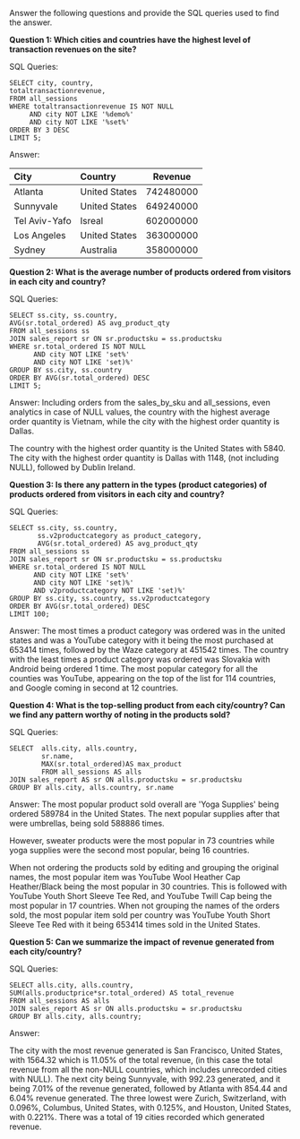 Answer the following questions and provide the SQL queries used to find the answer.

    
**Question 1: Which cities and countries have the highest level of transaction revenues on the site?**


SQL Queries:

```
SELECT city, country,
totaltransactionrevenue,
FROM all_sessions
WHERE totaltransactionrevenue IS NOT NULL
     AND city NOT LIKE '%demo%' 
     AND city NOT LIKE '%set%' 
ORDER BY 3 DESC
LIMIT 5;
```


Answer:


| City          | Country              | Revenue         |
|:--------------|:---------------------|:---------------:|
| Atlanta       | United States        | 742480000       |
| Sunnyvale     | United States        | 649240000       |
| Tel Aviv-Yafo | Isreal               | 602000000       |
| Los Angeles   | United States        | 363000000       |
| Sydney        | Australia            | 358000000       |



**Question 2: What is the average number of products ordered from visitors in each city and country?**


SQL Queries:

```
SELECT ss.city, ss.country,
AVG(sr.total_ordered) AS avg_product_qty
FROM all_sessions ss 
JOIN sales_report sr ON sr.productsku = ss.productsku
WHERE sr.total_ordered IS NOT NULL
	  AND city NOT LIKE 'set%' 
	  AND city NOT LIKE 'set)%' 
GROUP BY ss.city, ss.country
ORDER BY AVG(sr.total_ordered) DESC
LIMIT 5;
```


Answer:
Including orders from the sales_by_sku and all_sessions, even analytics in case of NULL values, the country with the highest average order quantity is Vietnam, while the city with the highest order quantity is Dallas.

The country with the highest order quantity is the United States with 5840. The city with the highest order quantity is Dallas with 1148, (not including NULL), followed by Dublin Ireland.




**Question 3: Is there any pattern in the types (product categories) of products ordered from visitors in each city and country?**


SQL Queries:

```
SELECT ss.city, ss.country,
       ss.v2productcategory as product_category,
       AVG(sr.total_ordered) AS avg_product_qty
FROM all_sessions ss 
JOIN sales_report sr ON sr.productsku = ss.productsku
WHERE sr.total_ordered IS NOT NULL
      AND city NOT LIKE 'set%' 
      AND city NOT LIKE 'set)%' 
      AND v2productcategory NOT LIKE 'set)%'
GROUP BY ss.city, ss.country, ss.v2productcategory
ORDER BY AVG(sr.total_ordered) DESC
LIMIT 100;
```


Answer:
The most times a product category was ordered was in the united states and was a YouTube category with it being the most purchased at 653414 times, followed by the Waze category at 451542 times. The country with the least times a product category was ordered was Slovakia with Android being ordered 1 time. The most popular category for all the counties was YouTube, appearing on the top of the list for 114 countries, and Google coming in second at 12 countries.




**Question 4: What is the top-selling product from each city/country? Can we find any pattern worthy of noting in the products sold?**


SQL Queries:

```
SELECT  alls.city, alls.country,
        sr.name, 
        MAX(sr.total_ordered)AS max_product
        FROM all_sessions AS alls
JOIN sales_report AS sr ON alls.productsku = sr.productsku
GROUP BY alls.city, alls.country, sr.name
```

Answer:
The most popular product sold overall are 'Yoga Supplies' being ordered 589784 in the United States. The next popular supplies after that were umbrellas, being sold 588886 times.

However, sweater products were the most popular in 73 countries while yoga supplies were the second most popular, being 16 countries.

When not ordering the products sold by editing and grouping the original names, the most popular item was YouTube Wool Heather Cap Heather/Black being the most popular in 30 countries. This is followed with YouTube Youth Short Sleeve Tee Red, and YouTube Twill Cap being the most popular in 17 countries. When not grouping the names of the orders sold, the most popular item sold per country was YouTube Youth Short Sleeve Tee Red with it being 653414 times sold in the United States.






**Question 5: Can we summarize the impact of revenue generated from each city/country?**


SQL Queries:
```
SELECT alls.city, alls.country,
SUM(alls.productprice*sr.total_ordered) AS total_revenue
FROM all_sessions AS alls
JOIN sales_report AS sr ON alls.productsku = sr.productsku
GROUP BY alls.city, alls.country;
```


Answer:

The city with the most revenue generated is San Francisco, United States, with 1564.32 which is 11.05% of the total revenue, (in this case the total revenue from all the non-NULL countries, which includes unrecorded cities with NULL).
The next city being Sunnyvale, with 992.23 generated, and it being 7.01% of the revenue generated, followed by Atlanta with 854.44 and 6.04% revenue generated.
The three lowest were Zurich, Switzerland, with 0.096%, Columbus, United States, with 0.125%, and Houston, United States, with 0.221%. There was a total of 19 cities recorded which generated revenue.





